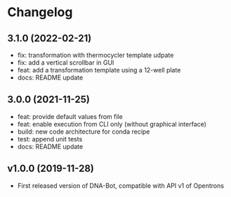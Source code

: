 # Changelog

## 3.1.0 (2022-02-21)
- fix: transformation with thermocycler template udpate
- fix: add a vertical scrollbar in GUI
- feat: add a transformation template using a 12-well plate
- docs: README update

## 3.0.0 (2021-11-25)
- feat: provide default values from file
- feat: enable execution from CLI only (without graphical interface)
- build: new code architecture for conda recipe
- test: append unit tests
- docs: README update

## v1.0.0 (2019-11-28)
- First released version of DNA-Bot, compatible with API v1 of Opentrons